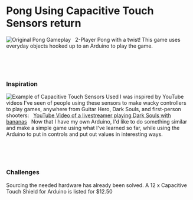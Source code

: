 # __Pong Using Capacitive Touch Sensors__  return
![Original Pong Gameplay](https://picon.ngfiles.com/648000/flash_648473_largest_crop.png?f1601075775)
&nbsp;
2-Player Pong with a twist! This game uses everyday objects hooked up to an Arduino to play the game.
<pre>



</pre>
### Inspiration
![Example of Capacitive Touch Sensors Used](https://cdn-shop.adafruit.com/970x728/2024-03.jpg)
I was inspired by YouTube videos I've seen of people using these sensors to make wacky controllers to play games,
anywhere from Guitar Hero, Dark Souls, and first-person shooters:
&nbsp;
[YouTube Video of a livestreamer playing Dark Souls with bananas](https://www.youtube.com/watch?v=v1F58OCqMEI)
&nbsp;
Now that I have my own Arduino, I'd like to do something similar and make a simple game using what I've learned so far,
while using the Arduino to put in controls and put out values in interesting ways.
<pre>



</pre>
### Challenges
Sourcing the needed hardware has already been solved. A 12 x Capacitive Touch Shield for Arduino is listed for $12.50